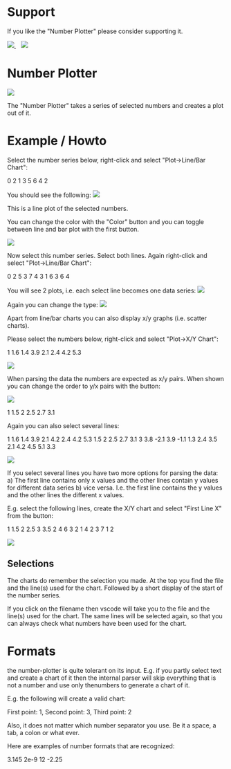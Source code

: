 # Support

If you like the "Number Plotter" please consider supporting it.

<a href="https://github.com/sponsors/maziac" title="Github sponsor">
	<img src="assets/button_donate_sp.png" />
</a>
&nbsp;&nbsp;
<a href="https://www.paypal.com/donate/?hosted_button_id=K6NNLZCTN3UV4&locale.x=en_DE&Z3JncnB0=" title="PayPal">
	<img src="assets/button_donate_pp.png" />
</a>


# Number Plotter

![](assets/number-plotter.gif)


The "Number Plotter" takes a series of selected numbers and creates a plot out of it.


# Example / Howto

Select the number series below, right-click and select "Plot->Line/Bar Chart":

0 2 1 3 5 6 4 2

You should see the following:
![](assets/plot1.jpg)

This is a line plot of the selected numbers.

You can change the color with the "Color" button and you can toggle between line and bar plot with the first button.

![](assets/plot2.jpg)

Now select this number series. Select both lines. Again right-click and select "Plot->Line/Bar Chart":

0 2 5 3 7 4
3 1 6 3 6 4

You will see 2 plots, i.e. each select line becomes one data series:
![](assets/plot3.jpg)

Again you can change the type:
![](assets/plot4.jpg)



Apart from line/bar charts you can also display x/y graphs (i.e. scatter charts).

Please select the numbers below, right-click and select "Plot->X/Y Chart":

1 1.6 1.4 3.9 2.1 2.4 4.2 5.3

![](assets/plot5.jpg)

When parsing the data the numbers are expected as x/y pairs.
When shown you can change the order to y/x pairs with the button:

![](assets/plot6.jpg)

1 1.5 2 2.5 2.7 3.1

Again you can also select several lines:

1 1.6 1.4 3.9 2.1 4.2 2.4 4.2 5.3
1.5 2 2.5 2.7 3.1 3 3.8 -2.1 3.9 -1.1
1.3 2.4 3.5 2.1 4.2 4.5 5.1 3.3

![](assets/plot7.jpg)


If you select several lines you have two more options for parsing the data:
a) The first line contains only x values and the other lines contain y values for different data series
b) vice versa. I.e. the first line contains the y values and the other lines the different x values.

E.g. select the following lines, create the X/Y chart and select "First Line X" from the button:

1 1.5 2 2.5 3 3.5
2 4 6 3 2 1
4 2 3 7 1 2

![](assets/plot8.jpg)


## Selections

The charts do remember the selection you made.
At the top you find the file and the line(s) used for the chart.
Followed by a short display of the start of the number series.

If you click on the filename then vscode will take you to the file and the line(s) used for the chart. The same lines will be selected again, so that you can always check what numbers have been used for the chart.

# Formats

the number-plotter is quite tolerant on its input.
E.g. if you partly select text and create a chart of it then the internal parser will skip everything that is not a number and use only thenumbers to generate a chart of it.

E.g. the following will create a valid chart:

First point: 1, Second point: 3, Third point: 2

Also, it does not matter which number separator you use. Be it a space, a tab, a colon or what ever.

Here are examples of number formats that are recognized:

3.145
2e-9
12
-2.25

